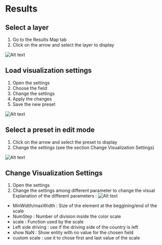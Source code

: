 
# Results

## Select a layer

1. Go to the Results Map tab
2. Click on the arrow and select the layer to display

![Alt text](/results_3.png)

## Load visualization settings

1. Open the settings
2. Choose the field
3. Change the settings
4. Apply the changes
5. Save the new preset

![Alt text](/results_2.png)

## Select a preset in edit mode

1. Click on the arrow and select the preset to display
2. Change the settings (see the section Change Visualization Settings)

![Alt text](/results/preset.png)

## Change Visualization Settings

1. Open the settings
2. Change the settings among different parameter to change the visual
Explanation of the different parameters :
![Alt text](/results/Settings.png)
- MinWidth/maxWidth : Size of the element at the beggining/end of the scale
- NumStep : Number of division inside the color scale
- scale : Function used by the scale
- Left side driving : use if the driving side of the country is left
- show NaN : Show entity with no value for the chosen field
- custom scale : use it to chose first and last value of the scale